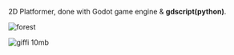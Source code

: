 2D Platformer, done with Godot game engine & <strong>gdscript(python)</strong>.

![forest](https://user-images.githubusercontent.com/99166139/164237981-2defd440-392d-4b0e-85ef-4608f9105f3d.jpg)


![giffi 10mb](https://user-images.githubusercontent.com/99166139/164242985-288a54b9-e50f-4a33-bf5e-8be50a44438b.gif)

